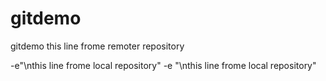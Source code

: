 # gitdemo
gitdemo
this line frome remoter repository


-e"\nthis line frome local repository" 
-e "\nthis line frome local repository" 
